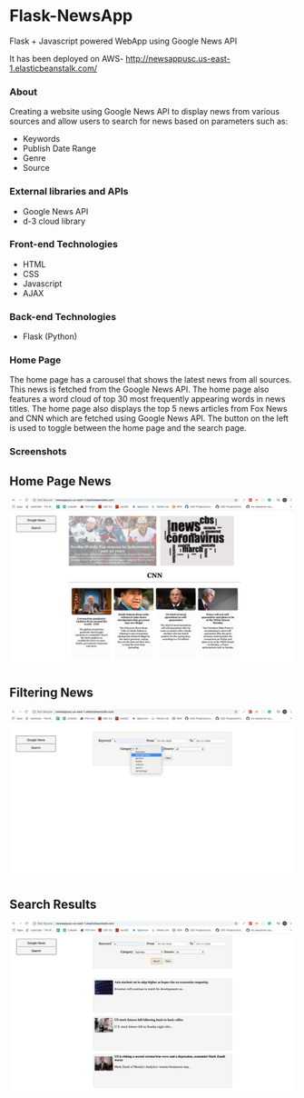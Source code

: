 # Flask-NewsApp
Flask + Javascript powered WebApp using Google News API

It has been deployed on AWS- http://newsappusc.us-east-1.elasticbeanstalk.com/

### About
Creating a website using Google News API to display news from various sources and allow users to search for news based on parameters such as:

 - Keywords
 - Publish Date Range
 - Genre
 - Source

### External libraries and APIs

 - Google News API
 - d-3 cloud library

### Front-end Technologies

 - HTML
 - CSS
 - Javascript
 - AJAX

### Back-end Technologies

 - Flask (Python)
 
 ### Home Page
The home page has a carousel that shows the latest news from all sources. This news is fetched from the Google News API. The home page also features a word cloud of top 30 most frequently appearing words in news titles. 
The home page also displays the top 5 news articles from Fox News and CNN which are fetched using Google News API. 
The button on the left is used to toggle between the home page and the search page. 

### Screenshots
<h2>Home Page News</h2>
<img src="61.png"  />

<h2>Filtering News</h2>
<img src="62.png"  />

<h2>Search Results</h2>
<img src="63.png"  />


